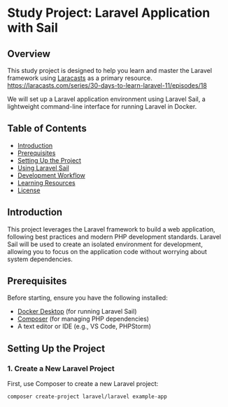 # Study Project: Laravel Application with Sail

## Overview

This study project is designed to help you learn and master the Laravel framework using [Laracasts](https://laracasts.com) as a primary resource.
https://laracasts.com/series/30-days-to-learn-laravel-11/episodes/18

We will set up a Laravel application environment using Laravel Sail, a lightweight command-line interface for running Laravel in Docker.

## Table of Contents
- [Introduction](#introduction)
- [Prerequisites](#prerequisites)
- [Setting Up the Project](#setting-up-the-project)
- [Using Laravel Sail](#using-laravel-sail)
- [Development Workflow](#development-workflow)
- [Learning Resources](#learning-resources)
- [License](#license)

## Introduction

This project leverages the Laravel framework to build a web application, following best practices and modern PHP development standards. Laravel Sail will be used to create an isolated environment for development, allowing you to focus on the application code without worrying about system dependencies.

## Prerequisites

Before starting, ensure you have the following installed:

- [Docker Desktop](https://www.docker.com/products/docker-desktop) (for running Laravel Sail)
- [Composer](https://getcomposer.org/) (for managing PHP dependencies)
- A text editor or IDE (e.g., VS Code, PHPStorm)

## Setting Up the Project

### 1. Create a New Laravel Project

First, use Composer to create a new Laravel project:

```bash
composer create-project laravel/laravel example-app
